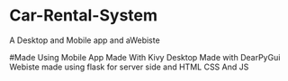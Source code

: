 # Car-Rental-System
A Desktop and Mobile app and aWebiste

#Made Using
Mobile App Made With Kivy
Desktop Made with DearPyGui
Webiste made using flask for server side and HTML CSS And JS

